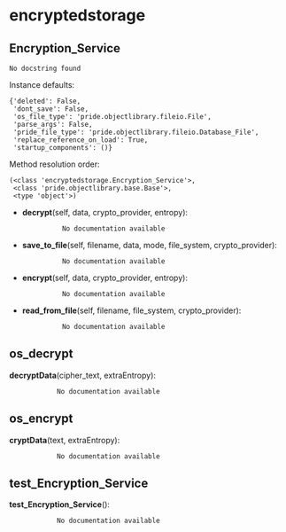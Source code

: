 encryptedstorage
==============



Encryption_Service
--------------

	No docstring found


Instance defaults: 

	{'deleted': False,
	 'dont_save': False,
	 'os_file_type': 'pride.objectlibrary.fileio.File',
	 'parse_args': False,
	 'pride_file_type': 'pride.objectlibrary.fileio.Database_File',
	 'replace_reference_on_load': True,
	 'startup_components': ()}

Method resolution order: 

	(<class 'encryptedstorage.Encryption_Service'>,
	 <class 'pride.objectlibrary.base.Base'>,
	 <type 'object'>)

- **decrypt**(self, data, crypto_provider, entropy):

				No documentation available


- **save_to_file**(self, filename, data, mode, file_system, crypto_provider):

				No documentation available


- **encrypt**(self, data, crypto_provider, entropy):

				No documentation available


- **read_from_file**(self, filename, file_system, crypto_provider):

				No documentation available


os_decrypt
--------------

**decryptData**(cipher_text, extraEntropy):

				No documentation available


os_encrypt
--------------

**cryptData**(text, extraEntropy):

				No documentation available


test_Encryption_Service
--------------

**test_Encryption_Service**():

				No documentation available
